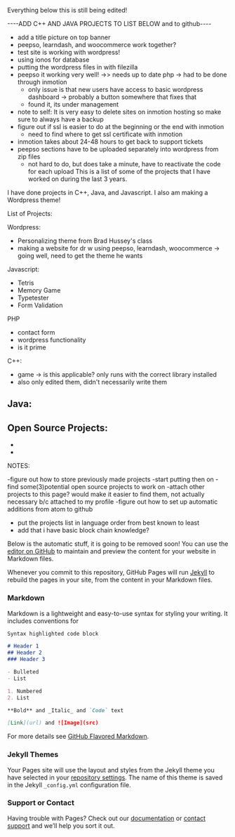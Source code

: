 Everything below this is still being edited!

----ADD C++ AND JAVA PROJECTS TO LIST BELOW and to github----

- add a title picture on top banner
- peepso, learndash, and woocommerce work together?
- test site is working with wordpress!
- using ionos for database
- putting the wordpress files in with filezilla
- peepso it working very well!  ->> needs up to date php -> had to be done through inmotion
  - only issue is that new users have access to basic wordpress dashboard -> probably a button somewhere that fixes that
  - found it, its under management
- note to self: It is very easy to delete sites on inmotion hosting so make sure to always have a backup
- figure out if ssl is easier to do at the beginning or the end with inmotion
  - need to find where to get ssl certificate with inmotion
- inmotion takes about 24-48 hours to get back to support tickets
- peepso sections have to be uploaded separately into wordpress from zip files
  - not hard to do, but does take a minute, have to reactivate the code for each upload
This is a list of some of the projects that I have worked on during the last 3 years. 

I have done projects in C++, Java, and Javascript. I also am making a Wordpress theme! 


List of Projects:
  
  Wordpress: 
  - Personalizing theme from Brad Hussey's class
  - making a website for dr w using peepso, learndash, woocommerce -> going well, need to get the theme he wants
  
  Javascript:
  - Tetris
  - Memory Game
  - Typetester
  - Form Validation 
  
  PHP
  - contact form
  - wordpress functionality
  - is it prime
  
  C++:
  
  - game -> is this applicable? only runs with the correct library installed
  -  also only edited them, didn't necessarily write them
  
  Java:
  -
  

Open Source Projects:
-
-
-

NOTES:

-figure out how to store previously made projects
-start putting then on
-find some(3)potential open source projects to work on
-attach other projects to this page? would make it easier to find them, not actually necessary b/c attached to my profile
-figure out how to set up automatic additions from atom to github
- put the projects list in language order from best known to least
- add that i have basic block chain knowledge?



Below is the automatic stuff, it is going to be removed soon!
You can use the [editor on GitHub](https://github.com/Kristina01111000/Kristina01111000.github.io/edit/master/README.md) to maintain and preview the content for your website in Markdown files.

Whenever you commit to this repository, GitHub Pages will run [Jekyll](https://jekyllrb.com/) to rebuild the pages in your site, from the content in your Markdown files.

### Markdown

Markdown is a lightweight and easy-to-use syntax for styling your writing. It includes conventions for

```markdown
Syntax highlighted code block

# Header 1
## Header 2
### Header 3

- Bulleted
- List

1. Numbered
2. List

**Bold** and _Italic_ and `Code` text

[Link](url) and ![Image](src)
```

For more details see [GitHub Flavored Markdown](https://guides.github.com/features/mastering-markdown/).

### Jekyll Themes

Your Pages site will use the layout and styles from the Jekyll theme you have selected in your [repository settings](https://github.com/Kristina01111000/Kristina01111000.github.io/settings). The name of this theme is saved in the Jekyll `_config.yml` configuration file.

### Support or Contact

Having trouble with Pages? Check out our [documentation](https://help.github.com/categories/github-pages-basics/) or [contact support](https://github.com/contact) and we’ll help you sort it out.
